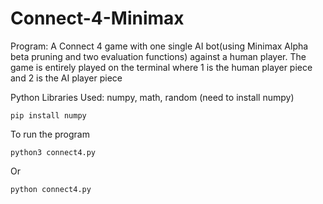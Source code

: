 # Connect-4-Minimax
Program:
A Connect 4 game with one single AI bot(using Minimax Alpha beta pruning and two evaluation functions) against a human player. The game is entirely played on the terminal where 1 is the human player piece and 2 is the AI player piece

Python Libraries Used: numpy, math, random (need to install numpy)
```
pip install numpy
```
To run the program
```
python3 connect4.py
```
Or
```
python connect4.py
```
